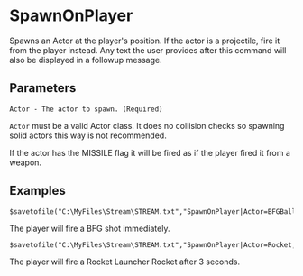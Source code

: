 # SpawnOnPlayer

Spawns an Actor at the player's position. If the actor is a projectile, fire it from the player instead. Any text the user provides after this command will also be displayed in a followup message.

## Parameters
```
Actor - The actor to spawn. (Required)
```

`Actor` must be a valid Actor class. It does no collision checks so spawning solid actors this way is not recommended.

If the actor has the MISSILE flag it will be fired as if the player fired it from a weapon.

## Examples

```
$savetofile("C:\MyFiles\Stream\STREAM.txt","SpawnOnPlayer|Actor=BFGBall|$username|$dummyormsg")
```
The player will fire a BFG shot immediately.

```
$savetofile("C:\MyFiles\Stream\STREAM.txt","SpawnOnPlayer|Actor=Rocket,Delay=3|$username|$dummyormsg")
```
The player will fire a Rocket Launcher Rocket after 3 seconds.
